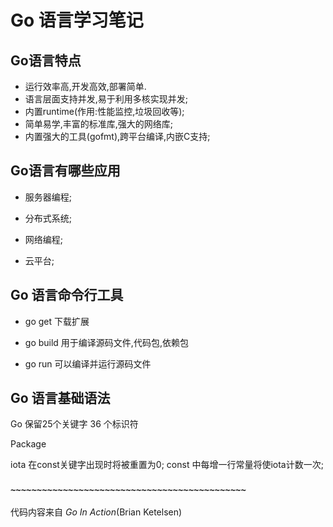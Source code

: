 # Go 语言学习笔记

## Go语言特点
- 运行效率高,开发高效,部署简单.
- 语言层面支持并发,易于利用多核实现并发;
- 内置runtime(作用:性能监控,垃圾回收等);
- 简单易学,丰富的标准库,强大的网络库;
- 内置强大的工具(gofmt),跨平台编译,内嵌C支持;

## Go语言有哪些应用

- 服务器编程;

- 分布式系统;

- 网络编程;

- 云平台;

## Go 语言命令行工具

- go get 下载扩展

- go build 用于编译源码文件,代码包,依赖包

- go run 可以编译并运行源码文件

## Go 语言基础语法

Go 保留25个关键字
36 个标识符

Package 

iota 在const关键字出现时将被重置为0;
const 中每增一行常量将使iota计数一次;

 ### ```~~~~~~~~~~~~~~~~~~~~~~~~~~~~~~~~~~~~~~~~~~~~~```

代码内容来自 *Go In Action*(Brian Ketelsen) 
